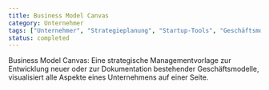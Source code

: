 ```yaml
---
title: Business Model Canvas
category: Unternehmer
tags: ["Unternehmer", "Strategieplanung", "Startup-Tools", "Geschäftsmodell"]
status: completed
---
```

Business Model Canvas: Eine strategische Managementvorlage zur Entwicklung neuer oder zur Dokumentation bestehender Geschäftsmodelle, visualisiert alle Aspekte eines Unternehmens auf einer Seite.